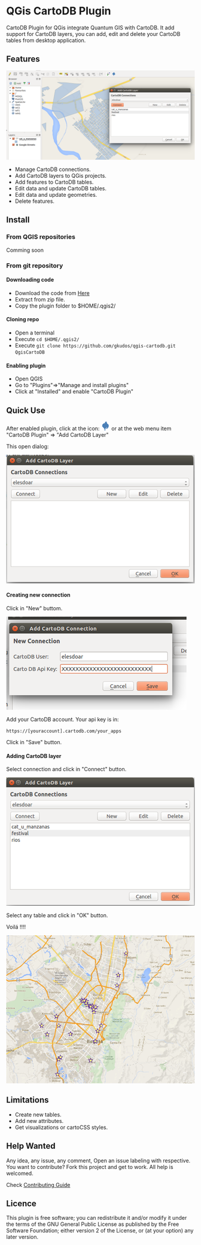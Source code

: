 QGis CartoDB Plugin
===================

CartoDB Plugin for QGis integrate Quantum GIS with CartoDB. It add support for CartoDB layers, you can add, edit and delete your CartoDB tables from desktop application.


## Features

![QGis CartoDB](images/screenshot.png?raw=true "QGis CartoDB")

* Manage CartoDB connections.
* Add CartoDB layers to QGis projects.
* Add features to CartoDB tables.
* Edit data and update CartoDB tables.
* Edit data and update geometries.
* Delete features.

## Install

### From QGIS repositories

Comming soon

### From git repository

#### Downloading code
* Download the code from [Here](https://github.com/gkudos/qgis-cartodb/archive/master.zip)
* Extract from zip file.
* Copy the plugin folder to $HOME/.qgis2/

#### Cloning repo

* Open a terminal
* Execute `cd $HOME/.qgis2/`
* Execute `git clone https://github.com/gkudos/qgis-cartodb.git QgisCartoDB`

#### Enabling plugin

* Open QGIS
* Go to "Plugins"=>"Manage and install plugins"
* Click at "Installed" and enable "CartoDB Plugin"

## Quick Use

After enabled plugin, click at the icon: ![Icon](images/icon.png?raw=true "Icon") or at the web menu item "CartoDB Plugin" => "Add CartoDB Layer"

This open dialog:

![Dialog 1](images/dialog1.png?raw=true "Add CartoDB Layer 1")

#### Creating new connection

Click in "New" buttom.

![Dialog 2](images/dialog2.png?raw=true "New Connection")

Add your CartoDB account. Your api key is in:

    https://[youraccount].cartodb.com/your_apps

Click in "Save" button.

#### Adding CartoDB layer

Select connection and click in "Connect" button.

![Dialog 3](images/dialog3.png?raw=true "Adding layer")

Select any table and click in "OK" button.

Voilá !!!!

![Voilá](images/layer.png?raw=true "Voilá !!!")

## Limitations

* Create new tables.
* Add new attributes.
* Get visualizations or cartoCSS styles.

## Help Wanted

Any idea, any issue, any comment, Open an issue labeling with respective. You want to contribute? Fork this project and get to work. All help is welcomed.

Check [Contributing Guide](CONTRIBUTING.md)

## Licence

This plugin is free software; you can redistribute it and/or modify it under the terms of the GNU General Public License as published by the Free Software Foundation; either version 2 of the License, or (at your option) any later version.
